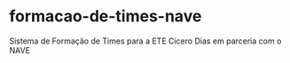# formacao-de-times-nave
Sistema de Formação de Times para a ETE Cicero Dias em parceria com o NAVE
